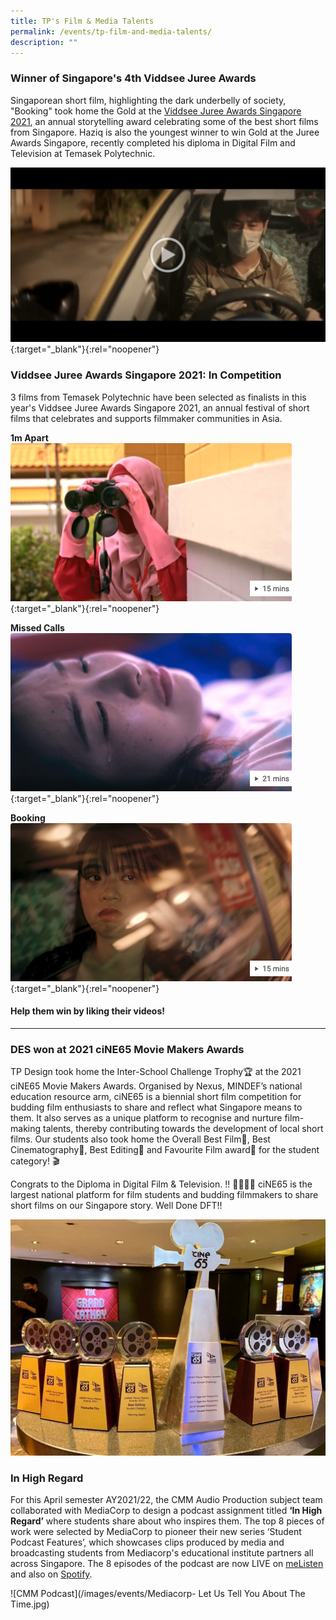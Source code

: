 ```yaml
---
title: TP's Film & Media Talents
permalink: /events/tp-film-and-media-talents/
description: ""
---
```

### Winner of Singapore's 4th Viddsee Juree Awards
Singaporean short film, highlighting the dark underbelly of society, "Booking" took home the Gold at the [Viddsee Juree Awards Singapore 2021](https://press.viddsee.com/eight-local-filmmakers-selected-as-winners-of-singapores-4th-viddsee-juree-awards/), an annual storytelling award celebrating some of the best short films from Singapore.  Haziq is also the youngest winner to win Gold at the Juree Awards Singapore, recently completed his diploma in Digital Film and Television at Temasek Polytechnic.

[![Booking - Viddsee Juree Awards Singapore 2021](/images/FMT_Booking.png)](https://drive.google.com/file/d/1CSGYFLwBlTmmwLaQcK138l6hfONgk1hE/view){:target="_blank"}{:rel="noopener"}

### Viddsee Juree Awards Singapore 2021: In Competition
3 films from Temasek Polytechnic have been selected as finalists in this year's Viddsee Juree Awards Singapore 2021, an annual festival of short films that celebrates and supports filmmaker communities in Asia.

**1m Apart**
[![1m Apart](/images/1mApart.png)](https://www.viddsee.com/video/1m-apart/0r06k?channel=juree&edition=singapore2021&playlist=in-competition){:target="_blank"}{:rel="noopener"}

**Missed Calls**
[![Missed Calls](/images/MissedCalls.png)](https://www.viddsee.com/video/missed-calls/1jxzw?channel=juree&edition=singapore2021&playlist=in-competition){:target="_blank"}{:rel="noopener"}

**Booking**
[![Booking](/images/Booking.png)](https://www.viddsee.com/video/booking/l4b4s?channel=juree&edition=singapore2021&playlist=in-competition){:target="_blank"}{:rel="noopener"}


#### Help them win by liking their videos!

---

### DES won at 2021 ciNE65 Movie Makers Awards
TP Design took home the Inter-School Challenge Trophy🏆  at the 2021 ciNE65 Movie Makers Awards. Organised by Nexus, MINDEF’s national education resource arm, ciNE65 is a biennial short film competition for budding film enthusiasts to share and reflect what Singapore means to them. It also serves as a unique platform to recognise and nurture film-making talents, thereby contributing towards the development of local short films. Our students also took home the Overall Best Film🏅, Best Cinematography🏅, Best Editing🏅 and Favourite Film award🏅 for the student category! ⁣🎬

Congrats to the Diploma in Digital Film & Television. !! 👏👏👏🏼  ciNE65 is the largest national platform for film students and budding filmmakers to share short films on our Singapore story. Well Done DFT!!

![2021 ciNE65 Movie Makers Awards](/images/ciNE65_Movie_Makers_Awards.png)

### In High Regard
For this April semester AY2021/22, the CMM Audio Production subject team collaborated with MediaCorp to design a podcast assignment titled **‘In High Regard’** where students share about who inspires them.
The top 8 pieces of work were selected by MediaCorp to pioneer their new series ‘Student Podcast Features’, which showcases clips produced by media and broadcasting students from Mediacorp's educational institute partners all across Singapore.
The 8 episodes of the podcast are now LIVE on [meListen](https://bit.ly/CMMonMeListen) and also on [Spotify](https://bit.ly/CMMonSpotify).

![CMM Podcast](/images/events/Mediacorp- Let Us Tell You About The Time.jpg)